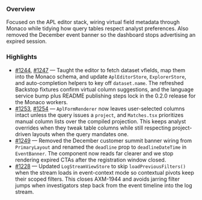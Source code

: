 ### Overview
Focused on the APL editor stack, wiring virtual field metadata through Monaco while tidying how query tables respect analyst preferences. Also removed the December event banner so the dashboard stops advertising an expired session.

### Highlights
- [#1244](https://github.com/axiomhq/app/pull/1244), [#1247](https://github.com/axiomhq/app/pull/1247) — Taught the editor to fetch dataset vfields, map them into the Monaco schema, and update `AplEditorStore`, `ExplorerStore`, and auto-completion helpers to key off `dataset.name`. The refreshed Backstop fixtures confirm virtual column suggestions, and the language service bump plus README publishing steps lock in the 0.2.0 release for the Monaco workers.
- [#1253](https://github.com/axiomhq/app/pull/1253), [#1254](https://github.com/axiomhq/app/pull/1254) — `AplFormRenderer` now leaves user-selected columns intact unless the query issues a `project`, and `Matches.tsx` prioritizes manual column lists over the compiled projection. This keeps analyst overrides when they tweak table columns while still respecting project-driven layouts when the query mandates one.
- [#1249](https://github.com/axiomhq/app/pull/1249) — Removed the December customer summit banner wiring from `PrimaryLayout` and renamed the `deadline` prop to `deadlineDateTime` in `EventBanner`. The component now reads far clearer and we stop rendering expired CTAs after the registration window closed.
- [#1228](https://github.com/axiomhq/app/pull/1228) — Updated `LogStreamViewStore` to skip `loadPreviousFilters()` when the stream loads in event-context mode so contextual pivots keep their scoped filters. This closes AXM-1944 and avoids jarring filter jumps when investigators step back from the event timeline into the log stream.
